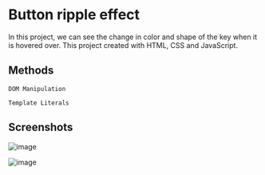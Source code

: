 # Button ripple effect

In this project, we can see the change in color and shape of the key when it is hovered over. This project created with HTML, CSS and JavaScript.

## Methods

``DOM Manipulation``

``Template Literals``

## Screenshots


![image](https://github.com/colakalpeer/javascript-apps/assets/113319683/47f63938-df89-4699-8003-a488abb8915f)


![image](https://github.com/colakalpeer/javascript-apps/assets/113319683/dcdaa3b9-546b-4980-aa6a-65f2b49b9a1c)

